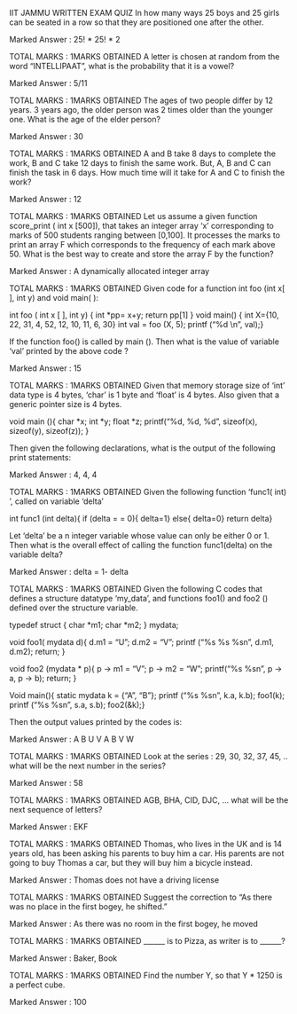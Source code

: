 IIT JAMMU WRITTEN EXAM QUIZ
In how many ways 25 boys and 25 girls can be seated in a row so that they are positioned one after the other.

Marked Answer :
25! * 25! * 2

TOTAL MARKS : 1MARKS OBTAINED 
A letter is chosen at random from the word “INTELLIPAAT”, what is the probability that it is a vowel?

Marked Answer :
5/11

TOTAL MARKS : 1MARKS OBTAINED 
The ages of two people differ by 12 years. 3 years ago, the older person was 2 times older than the younger one. What is the age of the elder person?

Marked Answer :
30

TOTAL MARKS : 1MARKS OBTAINED 
A and B take 8 days to complete the work, B and C take 12 days to finish the same work. But, A, B and C can finish the task in 6 days. How much time will it take for A and C to finish the work?

Marked Answer :
12

TOTAL MARKS : 1MARKS OBTAINED 
Let us assume a given function score_print ( int x [500]), that takes an integer array ‘x’ corresponding to marks of 500 students ranging between [0,100].  It processes the marks to print an array F which corresponds to the frequency of each mark above 50. What is the best way to create and store the array F by the function?

Marked Answer :
A dynamically allocated integer array

TOTAL MARKS : 1MARKS OBTAINED 
Given code for a function  int foo (int x[ ], int y) and void main( ):

int foo ( int x [ ], int y)
{ int *pp= x+y;
return pp[1]
}
void main() {
int X={10, 22, 31, 4, 52, 12, 10, 11, 6, 30}
int val = foo (X, 5);
printf (“%d \n”, val);}

If the function foo() is called by  main (). Then what is the value of variable ‘val’ printed by the above code ?

Marked Answer :
15

TOTAL MARKS : 1MARKS OBTAINED 
Given that memory storage size of ‘int’ data type  is 4 bytes, ‘char’ is 1 byte and ‘float’ is 4 bytes. Also given that a generic pointer size is 4 bytes.

void main (){
char *x;
int *y;
float *z;
printf(“%d, %d, %d”, sizeof(x), sizeof(y), sizeof(z));
}

Then given the following declarations, what is the output of the following print statements:

Marked Answer :
4, 4, 4

TOTAL MARKS : 1MARKS OBTAINED 
Given the following function ‘func1( int) ’, called on variable ‘delta’

int func1 (int delta){
if (delta = = 0){
delta=1}
else{
delta=0}
return delta}

Let ‘delta’ be a n integer variable whose value can only be either 0 or 1. Then what is the overall effect of calling the function  func1(delta) on the variable delta?

Marked Answer :
delta = 1- delta

TOTAL MARKS : 1MARKS OBTAINED 
Given the following C codes that defines a structure datatype ‘my_data’, and functions foo1() and foo2 () defined over the structure variable.

typedef struct {
char *m1;
char *m2;
} mydata;

void foo1( mydata d){
d.m1 = “U”;
d.m2 = “V”;
printf (“%s %s %sn”, d.m1, d.m2);
return;
}

void foo2 (mydata * p){
p -> m1 = “V”;
p -> m2 = “W”;
printf(“%s %sn”, p -> a, p -> b);
return;
}

Void main(){
static mydata k = {“A”, “B”};
printf (“%s %sn”, k.a, k.b);
foo1(k);
printf (“%s %sn”, s.a, s.b);
foo2(&k);}

Then the output values printed by the codes is:

Marked Answer :
A B U V A B V W

TOTAL MARKS : 1MARKS OBTAINED 
Look at the series : 29, 30, 32, 37, 45, .. what will be the next number in the series?

Marked Answer :
58

TOTAL MARKS : 1MARKS OBTAINED 
AGB, BHA, CID, DJC, … what will be the next sequence of letters?

Marked Answer :
EKF

TOTAL MARKS : 1MARKS OBTAINED 
Thomas, who lives in the UK and is 14 years old, has been asking his parents to buy him a car. His parents are not going to buy Thomas a car, but they will buy him a bicycle instead.

Marked Answer :
Thomas does not have a driving license

TOTAL MARKS : 1MARKS OBTAINED 
Suggest the correction to  “As there was no place in the first bogey, he shifted.”

Marked Answer :
As there was no room in the first bogey, he moved

TOTAL MARKS : 1MARKS OBTAINED 
______ is to Pizza, as writer is to ______?

Marked Answer :
Baker, Book

TOTAL MARKS : 1MARKS OBTAINED 
Find the number Y, so that Y * 1250  is a perfect cube.

Marked Answer :
100